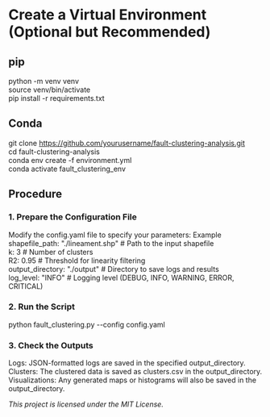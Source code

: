 # Create a Virtual Environment (Optional but Recommended)

## pip
python -m venv venv  
source venv/bin/activate  
pip install -r requirements.txt  

## Conda
git clone https://github.com/yourusername/fault-clustering-analysis.git  
cd fault-clustering-analysis  
conda env create -f environment.yml  
conda activate fault_clustering_env  

## Procedure
### 1. Prepare the Configuration File  
Modify the config.yaml file to specify your parameters: Example  
shapefile_path: "./lineament.shp"  # Path to the input shapefile  
k: 3  # Number of clusters  
R2: 0.95  # Threshold for linearity filtering  
output_directory: "./output"  # Directory to save logs and results  
log_level: "INFO"  # Logging level (DEBUG, INFO, WARNING, ERROR, CRITICAL)  

### 2. Run the Script  
python fault_clustering.py --config config.yaml

### 3. Check the Outputs
Logs: JSON-formatted logs are saved in the specified output_directory.  
Clusters: The clustered data is saved as clusters.csv in the output_directory.  
Visualizations: Any generated maps or histograms will also be saved in the output_directory.

*This project is licensed under the MIT License.*


